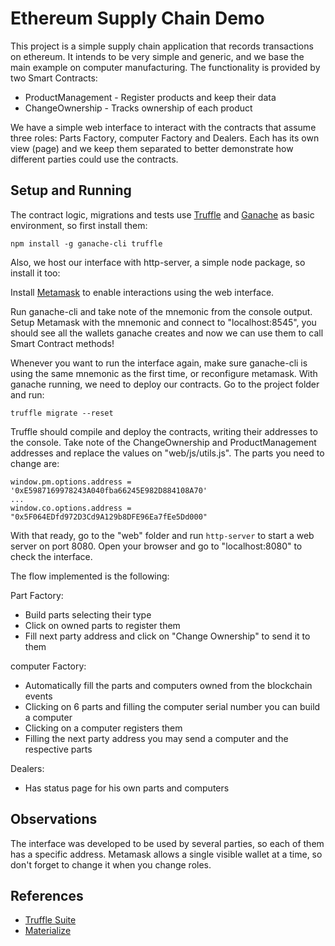 # Ethereum Supply Chain Demo

This project is a simple supply chain application that records transactions on ethereum.
It intends to be very simple and generic, and we base the main example on computer manufacturing.
The functionality is provided by two Smart Contracts:

* ProductManagement - Register products and keep their data
* ChangeOwnership - Tracks ownership of each product

We have a simple web interface to interact with the contracts that assume three roles: Parts Factory, computer Factory and Dealers.
Each has its own view (page) and we keep them separated to better demonstrate how different parties could use the contracts.

## Setup and Running

The contract logic, migrations and tests use [Truffle](https://truffleframework.com/truffle) and [Ganache](https://truffleframework.com/ganache) as basic environment, so first install them:

`npm install -g ganache-cli truffle`

Also, we host our interface with http-server, a simple node package, so install it too:

Install [Metamask](https://metamask.io/) to enable interactions using the web interface.

Run ganache-cli and take note of the mnemonic from the console output.
Setup Metamask with the mnemonic and connect to "localhost:8545", you should see all the wallets ganache creates and now we can use them to call Smart Contract methods!

Whenever you want to run the interface again, make sure ganache-cli is using the same mnemonic as the first time, or reconfigure metamask.
With ganache running, we need to deploy our contracts.
Go to the project folder and run:

`truffle migrate --reset`

Truffle should compile and deploy the contracts, writing their addresses to the console.
Take note of the ChangeOwnership and ProductManagement addresses and replace the values on "web/js/utils.js".
The parts you need to change are:

```
window.pm.options.address = '0xE5987169978243A040fba66245E982D884108A70'
...
window.co.options.address = "0x5F064EDfd972D3Cd9A129b8DFE96Ea7fEe5Dd000"
```

With that ready, go to the "web" folder and run `http-server` to start a web server on port 8080.
Open your browser and go to "localhost:8080" to check the interface.

The flow implemented is the following:

Part Factory:

* Build parts selecting their type
* Click on owned parts to register them
* Fill next party address and click on "Change Ownership" to send it to them

computer Factory:

* Automatically fill the parts and computers owned from the blockchain events
* Clicking on 6 parts and filling the computer serial number you can build a computer
* Clicking on a computer registers them
* Filling the next party address you may send a computer and the respective parts

Dealers:

* Has status page for his own parts and computers

## Observations

The interface was developed to be used by several parties, so each of them has a specific address.
Metamask allows a single visible wallet at a time, so don't forget to change it when you change roles.

## References

* [Truffle Suite](https://truffleframework.com/)
* [Materialize](https://materializecss.com/)

